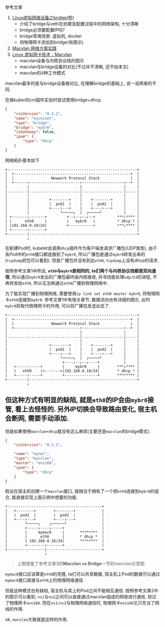 参考文章

1. [Linux虚拟网络设备之bridge(桥)](https://segmentfault.com/a/1190000009491002)
    - 介绍了bridge与veth在创建及配置过程中的网络架构, 十分清晰
    - bridge必须要配置IP吗?
    - bridge常用场景: 虚拟机, docker
    - 将物理网卡添加到bridge(有图示)
2. [Macvlan 网络方案实践](https://cloud.tencent.com/developer/article/1495218)
3. [Linux 虚拟网卡技术：Macvlan](https://cloud.tencent.com/developer/article/1495440)
    - macvlan设备与内核协议栈的图示
    - macvlan与bridge设备的对比(不过并不清晰, 还不如本文)
    - macvlan的4种工作模式

macvlan最多的是与bridge设备做对比, 在理解bridge的基础上, 说一说两者的不同.

在做kuber的cni插件实验时尝试使用bridge+dhcp.

```json
{
    "cniVersion": "0.3.1",
    "name": "mycninet",
    "type": "bridge",
    "bridge": "mybr0",
    "isGateway": false,
    "ipam": {
        "type": "dhcp"
    }
}
```

网络拓扑基本如下

```
+-----------------------------------------------------------+
|  +-----------------------------------------------------+  |
|  |                 Newwork Protocol Stack              |  |
|  +------↑-----------------------↑-------------------↑--+  |
|         |                       |                   |     |
|.........|.......................|...................|.....|
|         |                       |                   |     |
|         |         +--------+    |    +--------+     |     |
|         |         |  pod1  |    |    |  pod2  |     |     |
|         |         +----↑---+    |    +----↑---+     |     |
|         |              └─────┐  |  ┌─────┘          |     |
| +-------↓-------+         +--↓--↓--↓--+          ***↓**** |
| |      eth0     |         |   mybr0   |          * dhcp * |
| |192.168.0.10/24|         +-----------+          ***↓**** |
| +-------↑-------+                                         |
+---------|-------------------------------------------------+
          ↓
```

在新建Pod时, kubelet会调用`dhcp`插件作为客户端发请求广播包(UDP类型), 由于各Pod中的`eth0`接口都连接到了`mybr0`, 所以广播包是通过`mybr0`转发出来的(`tcpdump`抓包可以看到). 但是广播包并没有到达`eth0`, `tcpdump`上没有dhcp的请求.

按照参考文章1中所说, **`eth0`与`mybr0`是相同的, ta们两个与内核协议栈都是双向通信**, 所以通过`mybr0`发出的广播包最终由内核接收, 并寻找能处理`udp/53`的进程, 不再转发给`eth0`, 所以无法再通过`eth0`广播到物理网络中.

为了能实现广播到物理网络, 需要使用`ip link set eth0 master mybr0`, 将物理网卡`eth0`连接到`mybr0`. 参考文章1中有相关章节, 数据流向也有详细的图示, 此时`mybr0`将取代物理网卡的作用, 可以将广播包发送出去了.

```
+-----------------------------------------------------------+
|  +-----------------------------------------------------+  |
|  |                 Newwork Protocol Stack              |  |
|  +------------------------------↑-------------------↑--+  |
|                                 |                   |     |
|.................................|...................|.....|
|                                 |                   |     |
|                   +--------+    |    +--------+     |     |
|                   |  pod1  |    |    |  pod2  |     |     |
|                   +----↑---+    |    +----↑---+     |     |
|                        └─────┐  |  ┌─────┘          |     |
|                         +----↓--↓--↓----+           |     |
|   +-----------+         |     mybr0     |        ***↓**** |
|   |   eth0    |<------->|192.168.0.10/24|        * dhcp * |
|   +-----↑-----+         +---------------+        ******** |
+---------|-------------------------------------------------+
          ↓
```

但这种方式有明显的缺陷, 就是`eth0`的IP会由`mybr0`接管, 看上去怪怪的. 另外IP切换会导致路由变化, 宿主机会断网, 需要手动添加.
------

但是如果使用`macvlan+dhcp`就没有这么麻烦(主要还是`macvlan`的bridge模式).

```json
{
    "cniVersion": "0.3.1",

	"name": "mynet",
	"type": "macvlan",
	"master": "ens160",
	"ipam": {
		"type": "dhcp"
	}
}
```

假设在宿主机创建一个`macvlan`接口, 就相当于拥有了一个把`eth0`连接到`mybr0`的组合, 能直接实现上面示例中想要的功能.

```
+-------------------------------------------+
|   +--------+        +--------+            |
|   |  pod1  |        |  pod2  |            |
|   +----↑---+        +----↑---+            |
|        └─────┐    ┌──────┘                |
|        +-----↓----↓-----+                 |
|        |     mymac0     |       ********  |
|        |      eth0      |       * dhcp *  |
|        | 192.168.0.10/24|       ********  |
|        +--------↑-------+                 |
+-----------------|-------------------------+
                  ↓                         
```

> 上图借鉴了参考文章3的**Macvlan vs Bridge**一节的macvlan示意图.

`mymac0`接口应该算是`eth0`的克隆, ta们可以共享数据, 宿主机上Pod的数据可以通过`mymac0`接口直接与`eth0`上的物理网络通信.

但是这种模式也有缺陷, 宿主机与其上的Pod之间不能相互通信. 按照参考文章2中的图示可以看到, `ns1`与`ns2`之间可以直接通过macvlan组成的网络进行通信, 掠过了物理网卡`ens160`. 而在`ns1/ns2`与物理网络通信时, 物理网卡`ens160`又只充当了网线的作用.

ok, `macvlan`大致就是这样的作用.
